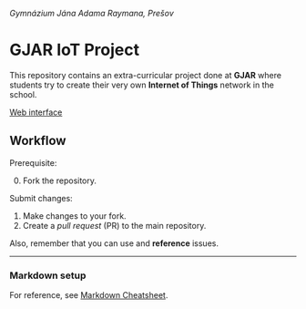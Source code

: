 *Gymnázium Jána Adama Raymana, Prešov*

# GJAR IoT Project

This repository contains an extra-curricular project done at **GJAR** where students try to create their very own **Internet of Things** network in the school.

[Web interface](https://iot.gjar-po.sk)

## Workflow

Prerequisite:

0. Fork the repository.

Submit changes:

1. Make changes to your fork.
2. Create a *pull request* (PR) to the main repository.

Also, remember that you can use and **reference** issues.

---

### Markdown setup

For reference, see [Markdown Cheatsheet](https://github.com/adam-p/markdown-here/wiki/Markdown-Cheatsheet).
